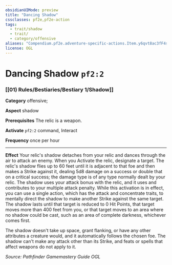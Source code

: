 ```yaml
---
obsidianUIMode: preview
title: "Dancing Shadow"
cssclasses: pf2e,pf2e-action
tags:
  - trait/shadow
  - trait/
  - category/offensive
aliases: "Compendium.pf2e.adventure-specific-actions.Item.y6qvt8ac3fF4snwU"
license: OGL
---
```

# Dancing Shadow `pf2:2`

### [[01) Rules/Bestiaries/Bestiary 1/Shadow]]

**Category** offensive; 




**Aspect** shadow

**Prerequisites** The relic is a weapon.

**Activate** `pf2:2` command, Interact

**Frequency** once per hour

* * *

**Effect** Your relic's shadow detaches from your relic and dances through the air to attack an enemy. When you Activate the relic, designate a target. The relic's shadow flies up to 60 feet until it is adjacent to that foe and then makes a Strike against it, dealing 5d8 damage on a success or double that on a critical success; the damage type is of any type normally dealt by your relic. The shadow uses your attack bonus with the relic, and it uses and contributes to your multiple attack penalty. While this activation is in effect, you can use a single action, which has the attack and concentrate traits, to mentally direct the shadow to make another Strike against the same target. The shadow lasts until that target is reduced to 0 Hit Points, that target moves more than 400 feet from you, or that target moves to an area where no shadow could be cast, such as an area of complete darkness, whichever comes first.

The shadow doesn't take up space, grant flanking, or have any other attributes a creature would, and it automatically follows the chosen foe. The shadow can't make any attack other than its Strike, and feats or spells that affect weapons do not apply to it.

*Source: Pathfinder Gamemastery Guide*
*OGL*